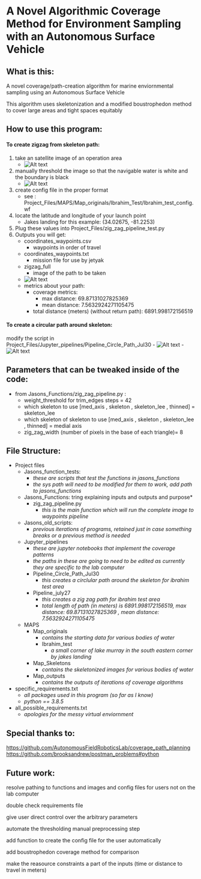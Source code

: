 # A Novel Algorithmic Coverage Method for Environment Sampling with an Autonomous Surface Vehicle

## What is this:
A novel coverage/path-creation algorithm for marine enviornmental sampling using an Autonomous Surface Vehicle

This algorithm uses skeletonization and a modified boustrophedon method to cover large areas and tight spaces equitably 

## How to use this program:

#### To create zigzag from skeleton path:

1. take an satellite image of an operation area
    - ![Alt text](Project_Files/MAPS/Map_originals/Ibrahim_Test/ibrahim_test.png?raw=true "Lake Murray - Ibrahim test area")
2. manually threshold the image so that the navigable water is white and the boundary is black
    - ![Alt text](Project_Files/MAPS/Map_originals/Ibrahim_Test/ibrahim_test_bw.png?raw=true )
3. create config file in the proper format
    - see : Project_Files/MAPS/Map_originals/Ibrahim_Test/Ibrahim_test_config.wf
4. locate the latitude and longitude of your launch point
    - Jakes landing for this example: (34.02675, -81.2253)
5. Plug these values into Project_Files/zig_zag_pipeline_test.py
6. Outputs you will get:
    - coordinates_waypoints.csv
        - waypoints in order of travel
    - coordinates_waypoints.txt
        - mission file for use by jetyak
    - zigzag_full 
        - image of the path to be taken
    - ![Alt text](Project_Files/MAPS/Map_outputs/Ibrahim_test/Pipeline_july27/zigzag_full.png?raw=true )
    - metrics about your path:
        -  coverage metrics: 
            -  max distance:  69.87131027825369
            -  mean distance:  7.5632924271105475
        -  total distance (meters) (without return path):  6891.998172156519
#### To create a circular path around skeleton:
modify the script in Project_Files/Jupyter_pipelines/Pipeline_Circle_Path_Jul30
    - ![Alt text](Project_Files/MAPS/Map_outputs/Ibrahim_test/Pipeline_Circle_Path_Jul30/e_d_image.png?raw=true )
    - ![Alt text](Project_Files/MAPS/Map_outputs/Ibrahim_test/Pipeline_Circle_Path_Jul30/pixelremoved_thinned_circle_skeleton.png?raw=true )



## Parameters that can be tweaked inside of the code:

- from Jasons_Functions/zig_zag_pipeline.py : 
    - weight_threshold for trim_edges steps = 42
    - which skeleton to use [med_axis , skeleton , skeleton_lee , thinned] = skeleton_lee
    - which skeleton of skeleton to use [med_axis , skeleton , skeleton_lee , thinned] = medial axis
    - zig_zag_width (number of pixels in the base of each triangle)= 8




## File Structure:
- Project files
    - Jasons_function_tests: 
        - *these are scripts that test the functions in jasons_functions*
        - *the sys path will need to be modified for them to work, add path to jasons_functions*
    - Jasons_Functions: tring explaining inputs and outputs and purpose*
        - zig_zag_pipeline.py
            - *this is the main function which will run the complete image to waypoints pipeline*
    - Jasons_old_scripts:
        - *previous iterations of programs, retained just in case something breaks or a previous method is needed*
    - Jupyter_pipelines
        - *these are jupyter notebooks that implement the coverage patterns*
        - *the paths in these are going to need to be edited as currently they are specific to the lab computer*
        - Pipeline_Circle_Path_Jul30
            - *this creates a circlular path around the skeleton for ibrahim test area*
        - Pipeline_july27
            - *this creates a zig zag path for ibrahim test area*
            - *total length of path (in meters) is 6891.998172156519, max distance:  69.87131027825369 , mean distance:  7.5632924271105475*
    - MAPS
        - Map_originals
            - *contains the starting data for various bodies of water*
            - Ibrahim_test
                - *a small corner of lake murray in the south eastern corner by jakes landing*
        - Map_Skeletons
            - *contains the skeletonized images for various bodies of water*
        - Map_outputs
            - *contains the outputs of iterations of coverage algorithms*
- specific_requirements.txt
    - *all packages used in this program (so far as I know)*
    - *python == 3.8.5*
- all_possible_requirements.txt
    - *apologies for the messy virtual enviornment*


## Special thanks to:
https://github.com/AutonomousFieldRoboticsLab/coverage_path_planning
https://github.com/brooksandrew/postman_problems#python

## Future work:

resolve pathing to functions and images and config files for users not on the lab computer

double check requirements file 

give user direct control over the arbitrary parameters

automate the thresholding manual preprocessing step

add function to create the config file for the user automatically

add boustrophedon coverage method for comparison 

make the reasource constraints a part of the inputs (time or distance to travel in meters)
